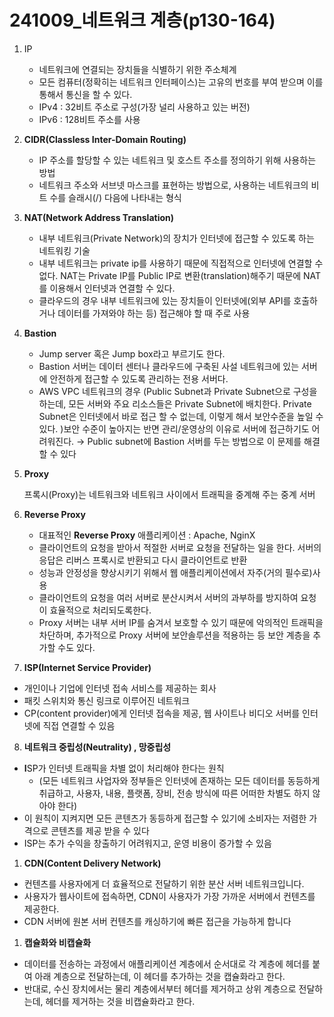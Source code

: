 # 241009_네트워크 계층(p130-164)

1. IP
    - 네트워크에 연결되는 장치들을 식별하기 위한 주소체계
    - 모든 컴퓨터(정확히는 네트워크 인터페이스)는 고유의 번호를 부여 받으며 이를 통해서 통신을 할 수 있다.
    - IPv4 : 32비트 주소로 구성(가장 널리 사용하고 있는 버전)
    - IPv6 : 128비트 주소를 사용
2. **CIDR(Classless Inter-Domain Routing)**
    - IP 주소를 할당할 수 있는 네트워크 및 호스트 주소를 정의하기 위해 사용하는 방법
    - 네트워크 주소와 서브넷 마스크를 표현하는 방법으로, 사용하는 네트워크의 비트 수를 슬래시(/) 다음에 나타내는 형식
    
3. **NAT(Network Address Translation)**
    - 내부 네트워크(Private Network)의 장치가 인터넷에 접근할 수 있도록 하는 네트워킹 기술
    - 내부 네트워크는 private ip를 사용하기 때문에 직접적으로 인터넷에 연결할 수 없다. NAT는 Private IP를 Public IP로 변환(translation)해주기 때문에 NAT를 이용해서 인터넷과 연결할 수 있다.
    - 클라우드의 경우 내부 네트워크에 있는 장치들이 인터넷에(외부 API를 호출하거나 데이터를 가져와야 하는 등) 접근해야 할 때 주로 사용
    
4. **Bastion**
    - Jump server 혹은 Jump box라고 부르기도 한다.
    - Bastion 서버는 데이터 센터나 클라우드에 구축된 사설 네트워크에 있는 서버에 안전하게 접근할 수 있도록 관리하는 전용 서버다.
    - AWS VPC 네트워크의 경우 (Public Subnet과 Private Subnet으로 구성을 하는데, 모든 서버와 주요 리소스들은 Private Subnet에 배치한다. Private Subnet은 인터넷에서 바로 접근 할 수 없는데, 이렇게 해서 보안수준을 높일 수 있다. )보안 수준이 높아지는 반면 관리/운영상의 이유로 서버에 접근하기도 어려워진다. → Public subnet에 Bastion 서버를 두는 방법으로 이 문제를 해결할 수 있다
5. **Proxy**
    
    프록시(Proxy)는 네트워크와 네트워크 사이에서 트래픽을 중계해 주는 중계 서버
    
6. **Reverse Proxy**
    - 대표적인 **Reverse Proxy** 애플리케이션 : Apache, NginX
    - 클라이언트의 요청을 받아서 적절한 서버로 요청을 전달하는 일을 한다. 서버의 응답은 리버스 프록시로 반환되고 다시 클라이언트로 반환
    - 성능과 안정성을 향상시키기 위해서 웹 애플리케이션에서 자주(거의 필수로)사용
    - 클라이언트의 요청을 여러 서버로 분산시켜서 서버의 과부하를 방지하여 요청이 효율적으로 처리되도록한다.
    - Proxy 서버는 내부 서버 IP를 숨겨서 보호할 수 있기 때문에 악의적인 트래픽을 차단하며, 추가적으로 Proxy 서버에 보안솔루션을 적용하는 등 보안 계층을 추가할 수도 있다.
    

7. **ISP(Internet Service Provider)**

- 개인이나 기업에 인터넷 접속 서비스를 제공하는 회사
- 패킷 스위치와 통신 링크로 이루어진 네트워크
- CP(content provider)에게 인터넷 접속을 제공, 웹 사이트나 비디오 서버를 인터넷에 직접 연결할 수 있음

8. **네트워크 중립성(Neutrality) , 망중립성**

- **I**SP가 인터넷 트래픽을 차별 없이 처리해야 한다는 원칙
    - (모든 네트워크 사업자와 정부들은 인터넷에 존재하는 모든 데이터를 동등하게 취급하고, 사용자, 내용, 플랫폼, 장비, 전송 방식에 따른 어떠한 차별도 하지 않아야 한다)
- 이 원칙이 지켜지면 모든 콘텐츠가 동등하게 접근할 수 있기에 소비자는 저렴한 가격으로 콘텐츠를 제공 받을 수 있다
- ISP는 추가 수익을 창출하기 어려워지고, 운영 비용이 증가할 수 있음
1. **CDN(Content Delivery Network)**
- 컨텐츠를 사용자에게 더 효율적으로 전달하기 위한 분산 서버 네트워크입니다.
- 사용자가 웹사이트에 접속하면, CDN이 사용자가 가장 가까운 서버에서 컨텐츠를 제공한다.
- CDN 서버에 원본 서버 컨텐츠를 캐싱하기에 빠른 접근을 가능하게 합니다
1. **캡슐화와 비캡슐화** 
- 데이터를 전송하는 과정에서 애플리케이션 계층에서 순서대로 각 계층에 헤더를 붙여 아래 계층으로 전달하는데, 이 헤더를 추가하는 것을 캡슐화라고 한다.
- 반대로, 수신 장치에서는 물리 계층에서부터 헤더를 제거하고 상위 계층으로 전달하는데, 헤더를 제거하는 것을 비캡슐화라고 한다.
